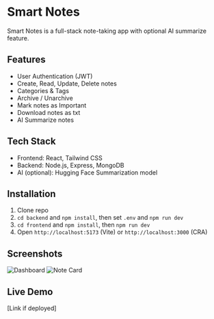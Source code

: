 # Smart Notes

Smart Notes is a full-stack note-taking app with optional AI summarize feature.

## Features
- User Authentication (JWT)
- Create, Read, Update, Delete notes
- Categories & Tags
- Archive / Unarchive
- Mark notes as Important
- Download notes as txt
- AI Summarize notes

## Tech Stack
- Frontend: React, Tailwind CSS
- Backend: Node.js, Express, MongoDB
- AI (optional): Hugging Face Summarization model

## Installation
1. Clone repo
2. `cd backend` and `npm install`, then set `.env` and `npm run dev`
3. `cd frontend` and `npm install`, then `npm run dev`
4. Open `http://localhost:5173` (Vite) or `http://localhost:3000` (CRA)

## Screenshots
![Dashboard](./screenshots/dashboard.png)
![Note Card](./screenshots/notecard.png)

## Live Demo
[Link if deployed]
